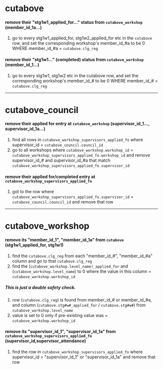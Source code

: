 # cutabove
#### remove their "stg1w1_applied_for..." status from `cutabove_workshop` (member_id_1a...)
1. go to every stg1w1_applied_for, stg1w2_applied_for etc in the `cutabove` row, and set the corresponding workshop's member_id_#a to be 0 WHERE member_id_#a = `cutabove.clg_reg`

#### remove their "stg1w1..." (completed) status from `cutabove_workshop` (member_id_1...)
1. go to every stg1w1, stg1w2 etc in the cutabove row, and set the corresponding workshop's member_id_# to be 0 WHERE member_id_# = `cutabove.clg_reg`

---
 
# cutabove_council
#### remove their applied for entry at `cutabove_workshop` (supervisor_id_1..., supervisor_id_1a...)
1. find all rows in `cutabove_workshop_supervisors_applied_fo` where supervisor_id = `cutabove_council.council_id`
2. go to all workshops where `cutabove_workshop.workshop_id` = `cutabove_workshop_supervisors_applied_fo.workshop_id` and remove supervisor_id_# and supervisor_id_#a that match `cutabove_workshop_supervisors_applied_fo.supervisor_id`
#### remove their applied for/completed entry at `cutabove_workshop_supervisors_applied_fo`
1. got to the row where `cutabove_workshop_supervisors_applied_fo.supervisor_id` = `cutabove_council.council_id` and remove that row

---

# cutabove_workshop
#### remove its "member_id_1",  "member_id_1a" from `cutabove` (stg1w1_applied_for, stg1w1)
1. find the `cutabove.clg_reg` from each "member_id_#",  "member_id_#a" column and go to that `cutabove.clg_reg`
2. find the (`cutabove_workshop.level_name)_applied_for` and (`cutabove_workshop.level_name`) to 0 where the value in this column = `cutabove_workshop.workshop_id`
##### This is just a double safety check. 
1. row (`cutabove.clg_reg`) is found from member_id_# or member_id_#a, and column (`cutabove.stg#w#_applied_for` / `cutabove.stg#w#`) from `cutabove_workshop.level_name`
2. value is set to 0 only if pre-existing value was = `cutabove_workshop.workshop_id`

#### remove its "supervisor_id_1", "supervisor_id_1a" from `cutabove_workshop_supervisors_applied_fo` (supervisor_id,supervisor_attendance)
1. find the row in `cutabove_workshop_supervisors_applied_fo` where supervisor_id = "supervisor_id_1" or "supervisor_id_1a" and remove that row